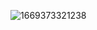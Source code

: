 
![1669373321238](https://github.com/GauravPandey123webdeveloper/reactapp-to-make-notes/assets/130306260/c3a32d05-2b4c-44ec-877a-98fccd16bc0a)
